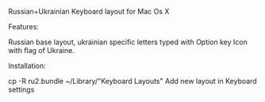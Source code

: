 Russian+Ukrainian Keyboard layout for Mac Os X

Features:

  Russian base layout, ukrainian specific letters typed with Option key
  Icon with flag of Ukraine.

Installation:

cp -R ru2.bundle ~/Library/"Keyboard Layouts"
Add new layout in Keyboard settings

